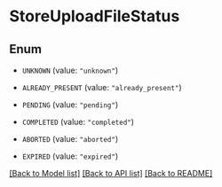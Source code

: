 # StoreUploadFileStatus

## Enum


* `UNKNOWN` (value: `"unknown"`)

* `ALREADY_PRESENT` (value: `"already_present"`)

* `PENDING` (value: `"pending"`)

* `COMPLETED` (value: `"completed"`)

* `ABORTED` (value: `"aborted"`)

* `EXPIRED` (value: `"expired"`)


[[Back to Model list]](../README.md#documentation-for-models) [[Back to API list]](../README.md#documentation-for-api-endpoints) [[Back to README]](../README.md)


